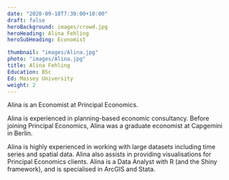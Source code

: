 ```yaml
---
date: "2020-09-18T7:30:00+10:00"
draft: false
heroBackground: images/crowd.jpg
heroHeading: Alina Fehling
heroSubHeading: Economist

thumbnail: "images/Alina.jpg"
photo: "images/Alina.jpg"
title: Alina Fehling
Education: BSc
Ed: Massey University 
weight: 2
---
```

Alina is an Economist at Principal Economics. 

Alina is experienced in planning-based economic consultancy. Before joining Principal Economics, Alina was a graduate economist at Capgemini in Berlin. 

Alina is highly experienced in working with large datasets including time series and spatial data. Alina also assists in providing visualisations for Principal Economics clients.
Alina is a Data Analyst with R (and the Shiny framework), and is specialised in ArcGIS and Stata.
